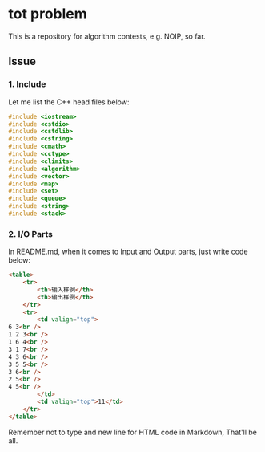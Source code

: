 # tot problem

This is a repository for algorithm contests, e.g. NOIP, so far.

## Issue

### 1. Include

Let me list the C++ head files below:

```c++
#include <iostream>
#include <cstdio>
#include <cstdlib>
#include <cstring>
#include <cmath>
#include <cctype>
#include <climits>
#include <algorithm>
#include <vector>
#include <map>
#include <set>
#include <queue>
#include <string>
#include <stack>
```

### 2. I/O Parts

In README.md, when it comes to Input and Output parts, just write code below:

```html
<table>
	<tr>
		<th>输入样例</th>
		<th>输出样例</th>	
	</tr>
	<tr>
		<td valign="top">
6 3<br />
1 2 3<br />
1 6 4<br />
3 1 7<br />
4 3 6<br />
3 5 5<br />
3 6<br />
2 5<br />
4 5<br />
		</td>
		<td valign="top">11</td>
	</tr>
</table>
```

Remember not to type and new line for HTML code in Markdown, That'll be all.